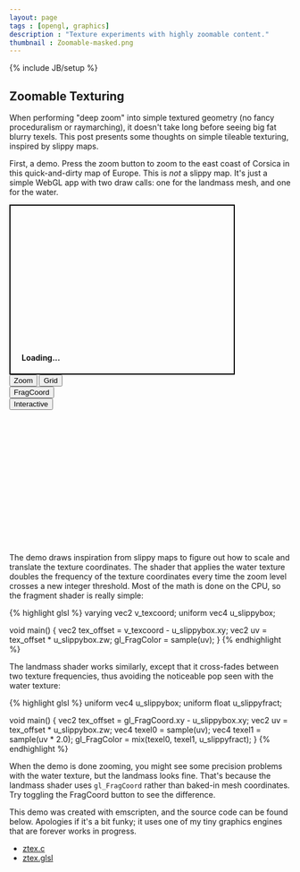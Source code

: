```yaml
---
layout: page
tags : [opengl, graphics]
description : "Texture experiments with highly zoomable content."
thumbnail : Zoomable-masked.png
---
```

{% include JB/setup %}

## Zoomable Texturing

When performing "deep zoom" into simple textured geometry (no fancy proceduralism or raymarching), it doesn't take long before seeing big fat blurry texels.  This post presents some thoughts on simple tileable texturing, inspired by slippy maps.

First, a demo.  Press the zoom button to zoom to the east coast of Corsica in this quick-and-dirty map of Europe.  This is _not_ a slippy map.  It's just a simple WebGL app with two draw calls: one for the landmass mesh, and one for the water.

<div style="width:400px;height:300px;border:solid 2px black;position:relative;display:inline-block">
    <div style="z-index:0;bottom:0;left:0;position:absolute;width:100%;padding:20px;font-weight:bold">
        Loading...
    </div>
    <canvas style="z-index:2;bottom:0;left:0;position:absolute;width:400px;height:300px" id="mycanvas" >
    </canvas>
</div>

<div style="width:100px;height:304px;position:relative;display:inline-block">
    <div style="z-index:0;top:0;left:0;position:absolute;width:100%;font-weight:bold">
        <button id="zoom" class="appbtn">Zoom</button>
        <button id="grid" class="appbtn">Grid</button>
        <button id="fragcoord" class="appbtn selected">FragCoord</button>
        <button id="interactive" class="appbtn">Interactive</button>
    </div>
</div>

The demo draws inspiration from slippy maps to figure out how to scale and translate the texture coordinates.  The shader that applies the water texture doubles the frequency of the texture coordinates every time the zoom level crosses a new integer threshold.  Most of the math is done on the CPU, so the fragment shader is really simple:

{% highlight glsl %}
varying vec2 v_texcoord;
uniform vec4 u_slippybox;

void main()
{
    vec2 tex_offset = v_texcoord - u_slippybox.xy;
    vec2 uv = tex_offset * u_slippybox.zw;
    gl_FragColor = sample(uv);
}
{% endhighlight %}

The landmass shader works similarly, except that it cross-fades between two texture frequencies, thus avoiding the noticeable pop seen with the water texture:

{% highlight glsl %}
uniform vec4 u_slippybox;
uniform float u_slippyfract;

void main()
{
    vec2 tex_offset = gl_FragCoord.xy - u_slippybox.xy;
    vec2 uv = tex_offset * u_slippybox.zw;
    vec4 texel0 = sample(uv);
    vec4 texel1 = sample(uv * 2.0);
    gl_FragColor = mix(texel0, texel1, u_slippyfract);
}
{% endhighlight %}

When the demo is done zooming, you might see some precision problems with the water texture, but the landmass looks fine.  That's because the landmass shader uses `gl_FragCoord` rather than baked-in mesh coordinates.  Try toggling the FragCoord button to see the difference.

This demo was created with emscripten, and the source code can be found below.  Apologies if it's a bit funky; it uses one of my tiny graphics engines that are forever works in progress.

- [ztex.c](https://github.com/prideout/parg/blob/master/demos/ztex.c)
- [ztex.glsl](https://github.com/prideout/parg/blob/master/demos/ztex.glsl)

<script src="{{ ASSET_PATH }}/scripts/jquery-1.11.2.min.js"></script>
<script src="{{ ASSET_PATH }}/scripts/ztex.js"></script>
<script src="{{ ASSET_PATH }}/scripts/parg.js"></script>
<script>
    var baseurl = '{{ ASSET_PATH }}/';
    var app = new PargApp('#mycanvas', 'high', baseurl, true);
    $('#zoom').click(function() {
        app.module.Window.message('demo');
    });
    $('#grid').click(function() {
        $('#grid').toggleClass('selected');
        app.module.Window.message('grid');
    });
    $('#fragcoord').click(function() {
        $('#fragcoord').toggleClass('selected');
        app.module.Window.message('precision');
    });
    $('#interactive').click(function() {
        $('#interactive').toggleClass('selected');
        app.block_interaction = !app.block_interaction;
    });
</script>
